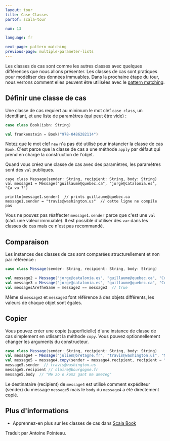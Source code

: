 ```yaml
---
layout: tour
title: Case Classes
partof: scala-tour

num: 13

language: fr

next-page: pattern-matching
previous-page: multiple-parameter-lists
---
```


Les classes de cas sont comme les autres classes avec quelques différences que nous allons présenter. Les classes de cas sont pratiques pour modéliser des données immuables. Dans la prochaine étape du tour, nous verrons comment elles peuvent être utilisées avec le [pattern matching](pattern-matching.html).

## Définir une classe de cas

Une classe de cas requiert au minimum le mot clef `case class`, un identifiant, et une liste de paramètres (qui peut être vide) :

```scala mdoc
case class Book(isbn: String)

val frankenstein = Book("978-0486282114")
```

Notez que le mot clef `new` n'a pas été utilisé pour instancier la classe de cas `Book`. C'est parce que la classe de cas a une méthode `apply` par défaut qui prend en charge la construction de l'objet.

Quand vous créez une classe de cas avec des paramètres, les paramètres sont des `val` publiques.

```
case class Message(sender: String, recipient: String, body: String)
val message1 = Message("guillaume@quebec.ca", "jorge@catalonia.es", "Ça va ?")

println(message1.sender)  // prints guillaume@quebec.ca
message1.sender = "travis@washington.us"  // cette ligne ne compile pas
```

Vous ne pouvez pas réaffecter `message1.sender` parce que c'est une `val` (càd. une valeur immuable). Il est possible d'utiliser des `var` dans les classes de cas mais ce n'est pas recommandé.

## Comparaison

Les instances des classes de cas sont comparées structurellement et non par référence :

```scala mdoc
case class Message(sender: String, recipient: String, body: String)

val message2 = Message("jorge@catalonia.es", "guillaume@quebec.ca", "Com va?")
val message3 = Message("jorge@catalonia.es", "guillaume@quebec.ca", "Com va?")
val messagesAreTheSame = message2 == message3  // true
```

Même si `message2` et `message3` font référence à des objets différents, les valeurs de chaque objet sont égales.

## Copier

Vous pouvez créer une copie (superficielle) d'une instance de classe de cas simplement en utlisant la méthode `copy`. Vous pouvez optionnellement changer les arguments du constructeur.

```scala mdoc:nest
case class Message(sender: String, recipient: String, body: String)
val message4 = Message("julien@bretagne.fr", "travis@washington.us", "Me zo o komz gant ma amezeg")
val message5 = message4.copy(sender = message4.recipient, recipient = "claire@bourgogne.fr")
message5.sender  // travis@washington.us
message5.recipient // claire@bourgogne.fr
message5.body  // "Me zo o komz gant ma amezeg"
```

Le destinataire (recipient) de `message4` est utilisé comment expéditeur (sender) du message `message5` mais le `body` du `message4` a été directement copié.

## Plus d'informations

* Apprennez-en plus sur les classes de cas dans [Scala Book](/overviews/scala-book/case-classes.html)

Traduit par Antoine Pointeau.
